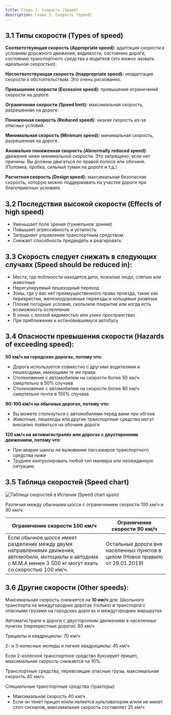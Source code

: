 ```yaml
---
title: Глава 3. Скорость (Speed)
description: Глава 3. Скорость (Speed)
--- 
```


## 3.1 Типы скорости (Types of speed)

**Соответствующая скорость (Appropriate speed):** адаптация скорости к условиям дорожного движения, видимости, состоянию дороги, состоянию транспортного средства и водителя (это можно назвать идеальной скоростью).

**Несоответствующая скорость (Inappropriate speed):** неадаптация скорости к обстоятельствам. Это очень рискованно.

**Превышение скорости (Excessive speed):** превышение ограничений скорости на дороге.

**Ограничение скорости (Speed limit):** максимальная скорость, разрешенная на дороге.

**Пониженная скорость (Reduced speed):** низкая скорость из-за опасных условий.

**Минимальная скорость (Minimum speed):** минимальная скорость, разрешенная на дороге.

**Аномально пониженная скорость (Abnormally reduced speed):** движение ниже минимальной скорости. Это запрещено, если нет причины. Вы должны двигаться по правой полосе или обочине. (Поломка, пробка, сильный туман на дороге и т.д.)

**Расчетная скорость (Design speed):** максимальная безопасная скорость, которую можно поддерживать на участке дороги при благоприятных условиях.

## 3.2 Последствия высокой скорости (Effects of high speed)

* Уменьшает поле зрения (туннельное зрение)
* Повышает агрессивность и усталость
* Затрудняет управление транспортным средством
* Снижает способность предвидеть и реагировать

## 3.3 Скорость следует снижать в следующих случаях (Speed should be reduced in):

* Места, где поблизости находятся дети, пожилые люди, слепые или животные
* Нерегулируемый пешеходный переход
* Зоны, где у вас нет преимущественного права проезда, такие как перекрестки, железнодорожные переезды и кольцевые развязки
* Плохие погодные условия, скользкое покрытие или когда есть возможность ослепления
* В зонах с плохой видимостью или узких пространствах
* При приближении к остановившемуся автобусу

## 3.4 Опасности превышения скорости (Hazards of exceeding speed):

**50 км/ч на городских дорогах, потому что:**

* Дорога используется совместно с другими водителями и пешеходами, имеющими те же права
* Столкновение с автомобилем на скорости более 50 км/ч смертельно в 50% случаев
* Столкновение с автомобилем на скорости более 80 км/ч смертельно почти в 100% случаев

**90-100 км/ч на обычных дорогах, потому что:**

* Вы можете столкнуться с автомобилями перед вами при обгоне
* Животные, пешеходы или другие транспортные средства могут внезапно появиться на обочине дороги

**120 км/ч на автомагистралях или дорогах с двусторонним движением, потому что:**

* При аварии шансы на выживание пассажиров транспортного средства ниже
* Труднее контролировать любой тип маневра или неожиданную ситуацию

## 3.5 Таблица скоростей (Speed chart)

![Таблица скоростей в Испании (Speed chart spain)](https://practicatest.com/views/layout/default/img/temario/B_EN/tabla_velocidades.jpg)

Различия между обычными шоссе с ограничением скорости 100 км/ч и 90 км/ч:

| Ограничение скорости 100 км/ч | Ограничение скорости 90 км/ч |
|---------------------|---------------------|
| Если обычное шоссе имеет разделение между двумя направлениями движения, автомобили, мотоциклы и автодома с M.M.A менее 3 500 кг могут ехать со скоростью 100 км/ч. | Остальные дороги вне населенных пунктов в целом (Новое правило от 29.01.2019) |

## 3.6 Другие скорости (Other speeds):

Максимальная скорость снижается на **10 км/ч** для: Школьного транспорта на междугородних дорогах (только) и транспорта с опасными грузами на городских дорогах и междугородних маршрутах.

Автомагистрали и дороги с двусторонним движением в населенных пунктах (перекрестные дороги): 80 км/ч

Трициклы и квадрициклы: 70 км/ч

2- и 3-колесные мопеды и легкие квадрициклы: 45 км/ч

Если 2-колесное транспортное средство буксирует прицеп, максимальная скорость снижается на 10%.

Транспортные средства, перевозящие опасные грузы, максимальная скорость 40 км/ч.

Специальные транспортные средства (тракторы):

* Максимальная скорость 40 км/ч
* Если он тянет прицеп и/или является культиватором и/или не имеет стоп-сигналов, максимальная скорость составляет 25 км/ч
